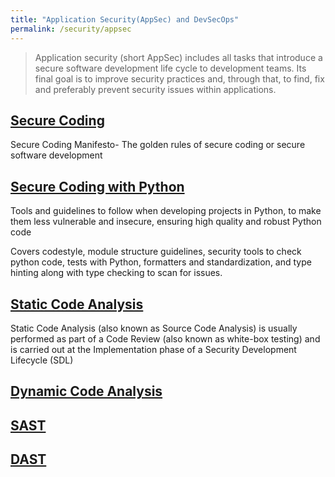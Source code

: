 ```yaml
---
title: "Application Security(AppSec) and DevSecOps"
permalink: /security/appsec
---
```


> Application security (short AppSec) includes all tasks that introduce a secure software development life cycle to development teams. Its final goal is to improve security practices and, through that, to find, fix and preferably prevent security issues within applications.

## [Secure Coding](secure_coding.md)

Secure Coding Manifesto- The golden rules of secure coding or secure software development

## [Secure Coding with Python](secure_coding_python.md)

Tools and guidelines to follow when developing projects in Python, to make them less vulnerable and insecure, ensuring high quality and robust Python code

Covers codestyle, module structure guidelines, security tools to check python code, tests with Python, formatters and standardization, and type hinting along with type checking to scan for issues.

## [Static Code Analysis](static_analysis.md)

Static Code Analysis (also known as Source Code Analysis) is usually performed as part of a Code Review (also known as white-box testing) and is carried out at the Implementation phase of a Security Development Lifecycle (SDL)

## [Dynamic Code Analysis](dynamic_analysis.md)

## [SAST](sast.md)

## [DAST](dast.md)
